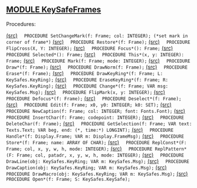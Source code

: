 
## [MODULE KeySafeFrames](https://github.com/io-core/Attest/blob/main/KeySafeFrames.Mod)

Procedures:

[(src)](https://github.com/io-core/Attest/blob/main/KeySafeFrames.Mod#L79) `  PROCEDURE SetChangeMark(f: Frame; col: INTEGER); (*set mark in corner of frame*)`
[(src)](https://github.com/io-core/Attest/blob/main/KeySafeFrames.Mod#L88) `  PROCEDURE Restore*(f: Frame);`
[(src)](https://github.com/io-core/Attest/blob/main/KeySafeFrames.Mod#L105) `  PROCEDURE FlipCross(X, Y: INTEGER);`
[(src)](https://github.com/io-core/Attest/blob/main/KeySafeFrames.Mod#L116) `  PROCEDURE Focus*(): Frame;`
[(src)](https://github.com/io-core/Attest/blob/main/KeySafeFrames.Mod#L121) `  PROCEDURE Selected*(): Frame;`
[(src)](https://github.com/io-core/Attest/blob/main/KeySafeFrames.Mod#L126) `  PROCEDURE This*(x, y: INTEGER): Frame;`
[(src)](https://github.com/io-core/Attest/blob/main/KeySafeFrames.Mod#L131) `  PROCEDURE Mark(f: Frame; mode: INTEGER);`
[(src)](https://github.com/io-core/Attest/blob/main/KeySafeFrames.Mod#L136) `  PROCEDURE Draw*(f: Frame);`
[(src)](https://github.com/io-core/Attest/blob/main/KeySafeFrames.Mod#L141) `  PROCEDURE DrawNorm(f: Frame);`
[(src)](https://github.com/io-core/Attest/blob/main/KeySafeFrames.Mod#L146) `  PROCEDURE Erase*(f: Frame);`
[(src)](https://github.com/io-core/Attest/blob/main/KeySafeFrames.Mod#L151) `  PROCEDURE DrawKeyRing*(f: Frame; L: KeySafes.KeyRing);`
[(src)](https://github.com/io-core/Attest/blob/main/KeySafeFrames.Mod#L156) `  PROCEDURE EraseKeyRing*(f: Frame; R: KeySafes.KeyRing);`
[(src)](https://github.com/io-core/Attest/blob/main/KeySafeFrames.Mod#L161) `  PROCEDURE Change*(f: Frame; VAR msg: KeySafes.Msg);`
[(src)](https://github.com/io-core/Attest/blob/main/KeySafeFrames.Mod#L166) `  PROCEDURE FlipMark(x, y: INTEGER);`
[(src)](https://github.com/io-core/Attest/blob/main/KeySafeFrames.Mod#L172) `  PROCEDURE Defocus*(f: Frame);`
[(src)](https://github.com/io-core/Attest/blob/main/KeySafeFrames.Mod#L182) `  PROCEDURE Deselect*(f: Frame);`
[(src)](https://github.com/io-core/Attest/blob/main/KeySafeFrames.Mod#L191) `  PROCEDURE Edit(f: Frame; x0, y0: INTEGER; k0: SET);`
[(src)](https://github.com/io-core/Attest/blob/main/KeySafeFrames.Mod#L286) `  PROCEDURE NewCaption(f: Frame; col: INTEGER; font: Fonts.Font);`
[(src)](https://github.com/io-core/Attest/blob/main/KeySafeFrames.Mod#L294) `  PROCEDURE InsertChar(f: Frame; codepoint: INTEGER);`
[(src)](https://github.com/io-core/Attest/blob/main/KeySafeFrames.Mod#L304) `  PROCEDURE DeleteChar(f: Frame);`
[(src)](https://github.com/io-core/Attest/blob/main/KeySafeFrames.Mod#L325) `  PROCEDURE GetSelection(f: Frame; VAR text: Texts.Text; VAR beg, end: (*, time:*) LONGINT);`
[(src)](https://github.com/io-core/Attest/blob/main/KeySafeFrames.Mod#L335) `  PROCEDURE Handle*(f: Display.Frame; VAR m: Display.FrameMsg);`
[(src)](https://github.com/io-core/Attest/blob/main/KeySafeFrames.Mod#L395) `  PROCEDURE Store*(f: Frame; name: ARRAY OF CHAR);`
[(src)](https://github.com/io-core/Attest/blob/main/KeySafeFrames.Mod#L401) `  PROCEDURE ReplConst*(F: Frame; col, x, y, w, h, mode: INTEGER);`
[(src)](https://github.com/io-core/Attest/blob/main/KeySafeFrames.Mod#L410) `  PROCEDURE ReplPattern*(F: Frame; col, patadr, x, y, w, h, mode: INTEGER);`
[(src)](https://github.com/io-core/Attest/blob/main/KeySafeFrames.Mod#L419) `  PROCEDURE DrawLine(obj: KeySafes.KeyRing; VAR m: KeySafes.Msg);`
[(src)](https://github.com/io-core/Attest/blob/main/KeySafeFrames.Mod#L441) `  PROCEDURE DrawCaption(obj: KeySafes.KeyRing; VAR m: KeySafes.Msg);`
[(src)](https://github.com/io-core/Attest/blob/main/KeySafeFrames.Mod#L473) `  PROCEDURE DrawMacro(obj: KeySafes.KeyRing; VAR m: KeySafes.Msg);`
[(src)](https://github.com/io-core/Attest/blob/main/KeySafeFrames.Mod#L496) `  PROCEDURE Open*(f: Frame; S: KeySafes.KeySafe);`

